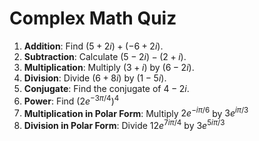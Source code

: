 
# Complex Math Quiz


1. **Addition**: Find $(5 + 2i) + (-6 + 2i)$.
2. **Subtraction**: Calculate $(5 - 2i) - (2 + i)$.
3. **Multiplication**: Multiply $(3 + i)$ by $(6 - 2i)$.
4. **Division**: Divide $(6 + 8i)$ by $(1 - 5i)$.
5. **Conjugate**: Find the conjugate of $4 - 2i$.
6.  **Power**: Find $(2e^{-3\pi/4})^4$
7.  **Multiplication in Polar Form**: Multiply $2e^{-i\pi/6}$ by $3e^{i\pi/3}$
8.  **Division in Polar Form**: Divide $12e^{7i\pi/4}$ by $3e^{5i\pi/3}$
